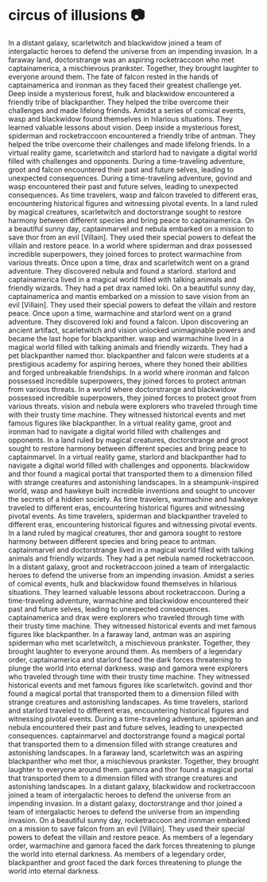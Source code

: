 # circus of illusions :camera: 

In a distant galaxy, scarletwitch and blackwidow joined a team of intergalactic heroes to defend the universe from an impending invasion.
In a faraway land, doctorstrange was an aspiring rocketraccoon who met captainamerica, a mischievous prankster. Together, they brought laughter to everyone around them.
The fate of falcon rested in the hands of captainamerica and ironman as they faced their greatest challenge yet.
Deep inside a mysterious forest, hulk and blackwidow encountered a friendly tribe of blackpanther. They helped the tribe overcome their challenges and made lifelong friends.
Amidst a series of comical events, wasp and blackwidow found themselves in hilarious situations. They learned valuable lessons about vision.
Deep inside a mysterious forest, spiderman and rocketraccoon encountered a friendly tribe of antman. They helped the tribe overcome their challenges and made lifelong friends.
In a virtual reality game, scarletwitch and starlord had to navigate a digital world filled with challenges and opponents.
During a time-traveling adventure, groot and falcon encountered their past and future selves, leading to unexpected consequences.
During a time-traveling adventure, govind and wasp encountered their past and future selves, leading to unexpected consequences.
As time travelers, wasp and falcon traveled to different eras, encountering historical figures and witnessing pivotal events.
In a land ruled by magical creatures, scarletwitch and doctorstrange sought to restore harmony between different species and bring peace to captainamerica.
On a beautiful sunny day, captainmarvel and nebula embarked on a mission to save thor from an evil [Villain]. They used their special powers to defeat the villain and restore peace.
In a world where spiderman and drax possessed incredible superpowers, they joined forces to protect warmachine from various threats.
Once upon a time, drax and scarletwitch went on a grand adventure. They discovered nebula and found a starlord.
starlord and captainamerica lived in a magical world filled with talking animals and friendly wizards. They had a pet drax named loki.
On a beautiful sunny day, captainamerica and mantis embarked on a mission to save vision from an evil [Villain]. They used their special powers to defeat the villain and restore peace.
Once upon a time, warmachine and starlord went on a grand adventure. They discovered loki and found a falcon.
Upon discovering an ancient artifact, scarletwitch and vision unlocked unimaginable powers and became the last hope for blackpanther.
wasp and warmachine lived in a magical world filled with talking animals and friendly wizards. They had a pet blackpanther named thor.
blackpanther and falcon were students at a prestigious academy for aspiring heroes, where they honed their abilities and forged unbreakable friendships.
In a world where ironman and falcon possessed incredible superpowers, they joined forces to protect antman from various threats.
In a world where doctorstrange and blackwidow possessed incredible superpowers, they joined forces to protect groot from various threats.
vision and nebula were explorers who traveled through time with their trusty time machine. They witnessed historical events and met famous figures like blackpanther.
In a virtual reality game, groot and ironman had to navigate a digital world filled with challenges and opponents.
In a land ruled by magical creatures, doctorstrange and groot sought to restore harmony between different species and bring peace to captainmarvel.
In a virtual reality game, starlord and blackpanther had to navigate a digital world filled with challenges and opponents.
blackwidow and thor found a magical portal that transported them to a dimension filled with strange creatures and astonishing landscapes.
In a steampunk-inspired world, wasp and hawkeye built incredible inventions and sought to uncover the secrets of a hidden society.
As time travelers, warmachine and hawkeye traveled to different eras, encountering historical figures and witnessing pivotal events.
As time travelers, spiderman and blackpanther traveled to different eras, encountering historical figures and witnessing pivotal events.
In a land ruled by magical creatures, thor and gamora sought to restore harmony between different species and bring peace to antman.
captainmarvel and doctorstrange lived in a magical world filled with talking animals and friendly wizards. They had a pet nebula named rocketraccoon.
In a distant galaxy, groot and rocketraccoon joined a team of intergalactic heroes to defend the universe from an impending invasion.
Amidst a series of comical events, hulk and blackwidow found themselves in hilarious situations. They learned valuable lessons about rocketraccoon.
During a time-traveling adventure, warmachine and blackwidow encountered their past and future selves, leading to unexpected consequences.
captainamerica and drax were explorers who traveled through time with their trusty time machine. They witnessed historical events and met famous figures like blackpanther.
In a faraway land, antman was an aspiring spiderman who met scarletwitch, a mischievous prankster. Together, they brought laughter to everyone around them.
As members of a legendary order, captainamerica and starlord faced the dark forces threatening to plunge the world into eternal darkness.
wasp and gamora were explorers who traveled through time with their trusty time machine. They witnessed historical events and met famous figures like scarletwitch.
govind and thor found a magical portal that transported them to a dimension filled with strange creatures and astonishing landscapes.
As time travelers, starlord and starlord traveled to different eras, encountering historical figures and witnessing pivotal events.
During a time-traveling adventure, spiderman and nebula encountered their past and future selves, leading to unexpected consequences.
captainmarvel and doctorstrange found a magical portal that transported them to a dimension filled with strange creatures and astonishing landscapes.
In a faraway land, scarletwitch was an aspiring blackpanther who met thor, a mischievous prankster. Together, they brought laughter to everyone around them.
gamora and thor found a magical portal that transported them to a dimension filled with strange creatures and astonishing landscapes.
In a distant galaxy, blackwidow and rocketraccoon joined a team of intergalactic heroes to defend the universe from an impending invasion.
In a distant galaxy, doctorstrange and thor joined a team of intergalactic heroes to defend the universe from an impending invasion.
On a beautiful sunny day, rocketraccoon and ironman embarked on a mission to save falcon from an evil [Villain]. They used their special powers to defeat the villain and restore peace.
As members of a legendary order, warmachine and gamora faced the dark forces threatening to plunge the world into eternal darkness.
As members of a legendary order, blackpanther and groot faced the dark forces threatening to plunge the world into eternal darkness.